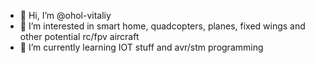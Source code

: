 - 👋 Hi, I’m @ohol-vitaliy
- 👀 I’m interested in smart home, quadcopters, planes, fixed wings and other potential rc/fpv aircraft
- 🌱 I’m currently learning IOT stuff and avr/stm programming 

<!---
ohol-vitaliy/ohol-vitaliy is a ✨ special ✨ repository because its `README.md` (this file) appears on your GitHub profile.
You can click the Preview link to take a look at your changes.
--->
